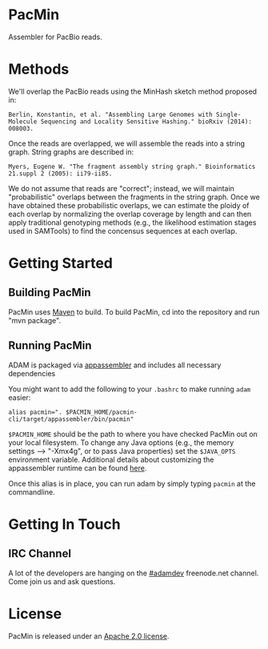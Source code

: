 PacMin
======

Assembler for PacBio reads.

# Methods

We'll overlap the PacBio reads using the MinHash sketch method proposed in:

```
Berlin, Konstantin, et al. "Assembling Large Genomes with Single-Molecule Sequencing and Locality Sensitive Hashing." bioRxiv (2014): 008003.
```

Once the reads are overlapped, we will assemble the reads into a string graph. String graphs are described in:

```
Myers, Eugene W. "The fragment assembly string graph." Bioinformatics 21.suppl 2 (2005): ii79-ii85.
```

We do not assume that reads are "correct"; instead, we will maintain "probabilistic" overlaps between the fragments in the string graph.
Once we have obtained these probabilistic overlaps, we can estimate the ploidy of each overlap by normalizing the overlap coverage by length
and can then apply traditional genotyping methods (e.g., the likelihood estimation stages used in SAMTools) to find the concensus sequences at each overlap.

# Getting Started

## Building PacMin

PacMin uses [Maven](http://maven.apache.org/) to build. To build PacMin, cd into the repository and run "mvn package".

## Running PacMin

ADAM is packaged via [appassembler](http://mojo.codehaus.org/appassembler/appassembler-maven-plugin/) and includes all necessary
dependencies

You might want to add the following to your `.bashrc` to make running `adam` easier:

```
alias pacmin=". $PACMIN_HOME/pacmin-cli/target/appassembler/bin/pacmin"
```

`$PACMIN_HOME` should be the path to where you have checked PacMin out on your local filesystem.
To change any Java options (e.g., the memory settings --> "-Xmx4g", or to pass Java properties)
set the `$JAVA_OPTS` environment variable. Additional details about customizing the appassembler
runtime can be found [here](http://mojo.codehaus.org/appassembler/appassembler-maven-plugin/usage-script.html).

Once this alias is in place, you can run adam by simply typing `pacmin` at the commandline.

# Getting In Touch

## IRC Channel

A lot of the developers are hanging on the [#adamdev](http://webchat.freenode.net/?channels=adamdev)
freenode.net channel. Come join us and ask questions.

# License

PacMin is released under an [Apache 2.0 license](LICENSE.txt).


